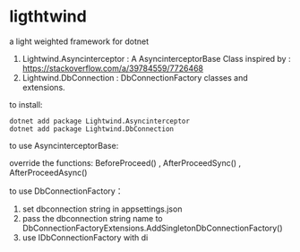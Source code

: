 # ligthtwind

a light weighted framework for dotnet

1. Lightwind.Asyncinterceptor : A AsyncinterceptorBase Class inspired by : <https://stackoverflow.com/a/39784559/7726468>
2. Lightwind.DbConnection : DbConnectionFactory classes and extensions.

to install:
```
dotnet add package Lightwind.Asyncinterceptor
dotnet add package Lightwind.DbConnection
```

to use AsyncinterceptorBase:

override the functions: BeforeProceed() , AfterProceedSync() , AfterProceedAsync()

to use DbConnectionFactory：

1. set dbconnection string in appsettings.json 
2. pass the dbconnection string name to DbConnectionFactoryExtensions.AddSingletonDbConnectionFactory() 
3. use IDbConnectionFactory with di